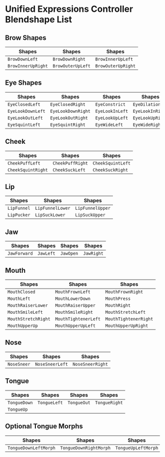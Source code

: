 
# Unified Expressions Controller Blendshape List

## Brow Shapes
| Shapes            | Shapes             | Shapes             |
|-------------------|--------------------|--------------------|
| `BrowDownLeft`    | `BrowDownRight`    | `BrowInnerUpLeft`  |
| `BrowInnerUpRight`| `BrowOuterUpLeft`  | `BrowOuterUpRight` |

## Eye Shapes
| Shapes            | Shapes            | Shapes           | Shapes           |
|-------------------|-------------------|------------------|------------------|
| `EyeClosedLeft`   | `EyeClosedRight`  | `EyeConstrict`   | `EyeDilation`    |
| `EyeLookDownLeft` | `EyeLookDownRight`| `EyeLookInLeft`  | `EyeLookInRight` |
| `EyeLookOutLeft`  | `EyeLookOutRight` | `EyeLookUpLeft`  | `EyeLookUpRight` |
| `EyeSquintLeft`   | `EyeSquintRight`  | `EyeWideLeft`    | `EyeWideRight`   |

## Cheek
| Shapes            | Shapes             | Shapes            |
|-------------------|--------------------|-------------------|
| `CheekPuffLeft`   | `CheekPuffRight`   | `CheekSquintLeft` |
| `CheekSquintRight`| `CheekSuckLeft`    | `CheekSuckRight`  |

## Lip
| Shapes           | Shapes            | Shapes          |
|------------------|-------------------|-----------------|
| `LipFunnel`      | `LipFunnelLower`  | `LipFunnelUpper`|
| `LipPucker`      | `LipSuckLower`    | `LipSuckUpper`  |

## Jaw
| Shapes       | Shapes    | Shapes     | Shapes     |
|--------------|-----------|------------|------------|
| `JawForward` | `JawLeft` | `JawOpen`  | `JawRight` |

## Mouth
| Shapes               | Shapes                | Shapes               |
|----------------------|-----------------------|----------------------|
| `MouthClosed`        | `MouthFrownLeft`      | `MouthFrownRight`    |
| `MouthLeft`          | `MouthLowerDown`      | `MouthPress`         |
| `MouthRaiserLower`   | `MouthRaiserUpper`    | `MouthRight`         |
| `MouthSmileLeft`     | `MouthSmileRight`     | `MouthStretchLeft`   |
| `MouthStretchRight`  | `MouthTightenerLeft`  | `MouthTightenerRight`|
| `MouthUpperUp`       | `MouthUpperUpLeft`    | `MouthUpperUpRight`  |

## Nose
| Shapes          | Shapes           | Shapes            |
|-----------------|------------------|-------------------|
| `NoseSneer`     | `NoseSneerLeft`  | `NoseSneerRight`  |

## Tongue
| Shapes        | Shapes        | Shapes        | Shapes        |
|---------------|---------------|---------------|---------------|
| `TongueDown`  | `TongueLeft`  | `TongueOut`   | `TongueRight` |
| `TongueUp`    |               |               |               |

## Optional Tongue Morphs
| Shapes                  | Shapes                  | Shapes                  | Shapes                  |
|--------------------------|-------------------------|-------------------------|-------------------------|
| `TongueDownLeftMorph`    | `TongueDownRightMorph`  | `TongueUpLeftMorph`     | `TongueUpRightMorph`    |
